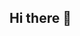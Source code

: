 ## Hi there 👋


<!--

Bienvenue dans le github de STARESO ! Il contient une sélection de projets et scripts associés utilisés pour une multitude d'études et de projets de recherche. La majorité des repositories sont privés, veuillez donc demander l'accès à un manager si vous participez à l'un d'entre eux.

🙋‍♀️ A short introduction - what is your organization all about?
🌈 Contribution guidelines - how can the community get involved?
👩‍💻 Useful resources - where can the community find your docs? Is there anything else the community should know?
🍿 Fun facts - what does your team eat for breakfast?
🧙 Remember, you can do mighty things with the power of [Markdown](https://docs.github.com/github/writing-on-github/getting-started-with-writing-and-formatting-on-github/basic-writing-and-formatting-syntax)
-->
